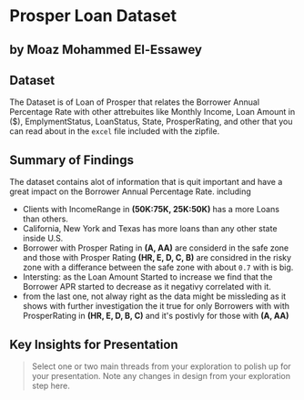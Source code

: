# Prosper Loan Dataset
## by Moaz Mohammed El-Essawey


## Dataset

The Dataset is of Loan of Prosper that relates the Borrower Annual Percentage Rate with other attrebuites like Monthly Income, Loan Amount in ($), EmplymentStatus, LoanStatus, State, ProsperRating, and other that you can read about in the `excel` file included with the zipfile.

## Summary of Findings

The dataset contains alot of information that is quit important and have a great impact on the Borrower Annual Percentage Rate. including
 - Clients with IncomeRange in **(50K:75K, 25K:50K)** has a more Loans than others.
 - California, New York and Texas has more loans than any other state inside U.S.
 - Borrower with Prosper Rating in **(A, AA)** are considerd in the safe zone and those with Prosper Rating **(HR, E, D, C, B)** are considred in the risky zone with a differance between the safe zone with about `0.7` with is big.
 - Intersting: as the Loan Amount Started to increase we find that the Borrower APR started to decrease as it negativy correlated with it.
 - from the last one, not alway right as the data might be missleding as it shows with further investigation the it true for only Borrowers with with ProsperRating in **(HR, E, D, B, C)** and it's postivly for those with **(A, AA)**

## Key Insights for Presentation

> Select one or two main threads from your exploration to polish up for your presentation. Note any changes in design from your exploration step here.
